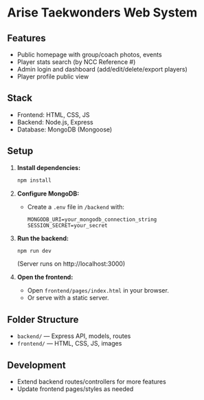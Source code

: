 # Arise Taekwonders Web System

## Features
- Public homepage with group/coach photos, events
- Player stats search (by NCC Reference #)
- Admin login and dashboard (add/edit/delete/export players)
- Player profile public view

## Stack
- Frontend: HTML, CSS, JS
- Backend: Node.js, Express
- Database: MongoDB (Mongoose)

## Setup

1. **Install dependencies:**
   ```bash
   npm install
   ```
2. **Configure MongoDB:**
   - Create a `.env` file in `/backend` with:
     ```env
     MONGODB_URI=your_mongodb_connection_string
     SESSION_SECRET=your_secret
     ```
3. **Run the backend:**
   ```bash
   npm run dev
   ```
   (Server runs on http://localhost:3000)

4. **Open the frontend:**
   - Open `frontend/pages/index.html` in your browser.
   - Or serve with a static server.

## Folder Structure
- `backend/` — Express API, models, routes
- `frontend/` — HTML, CSS, JS, images

## Development
- Extend backend routes/controllers for more features
- Update frontend pages/styles as needed 